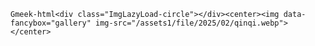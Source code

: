 `Gmeek-html<div class="ImgLazyLoad-circle"></div><center><img data-fancybox="gallery" img-src="/assets1/file/2025/02/qinqi.webp"></center>`